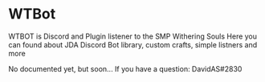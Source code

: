 # WTBot
WTBOT is Discord and Plugin listener to the SMP Withering Souls
Here you can found about JDA Discord Bot library, custom crafts, simple listners and more

No documented yet, but soon...
If you have a question: DavidAS#2830
